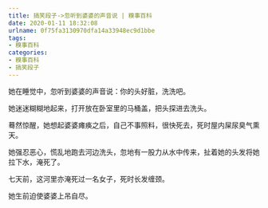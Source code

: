 ```yaml
---
title: 搞笑段子->忽听到婆婆的声音说 | 糗事百科
date: 2020-01-11 18:32:08
urlname: 0f75fa3130970dfa14a33948ec9d1bbe
tags: 
- 糗事百科
categories:
- 糗事百科
- 搞笑段子
---
```

她在睡觉中，忽听到婆婆的声音说：你的头好脏，洗洗吧。

她迷迷糊糊地起来，打开放在卧室里的马桶盖，把头探进去洗头。

蓦然惊醒，她想起婆婆瘫痪之后，自己不事照料，很快死去，死时屋内屎尿臭气熏天。

她强忍恶心，慌乱地跑去河边洗头，忽地有一股力从水中传来，扯着她的头发将她拉下水，淹死了。

七天前，这河里亦淹死过一名女子，死时长发缠颈。

她生前迫使婆婆上吊自尽。



